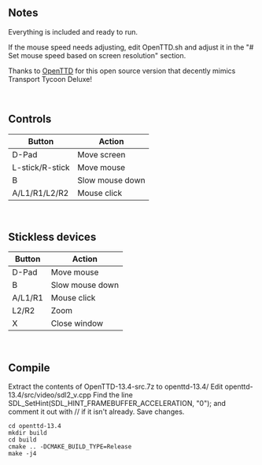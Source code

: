## Notes

Everything is included and ready to run.

If the mouse speed needs adjusting, edit OpenTTD.sh and adjust it in the "# Set mouse speed based on screen resolution" section.

Thanks to [OpenTTD](https://github.com/OpenTTD/OpenTTD) for this open source version that decently mimics Transport Tycoon Deluxe!

</br>

## Controls

| Button | Action |
|--|--| 
|D-Pad|Move screen|
|L-stick/R-stick|Move mouse|
|B|Slow mouse down|
|A/L1/R1/L2/R2|Mouse click|

</br>

## Stickless devices

| Button | Action |
|--|--| 
|D-Pad|Move mouse|
|B|Slow mouse down|
|A/L1/R1|Mouse click|
|L2/R2|Zoom|
|X|Close window|

</br>

## Compile

Extract the contents of OpenTTD-13.4-src.7z to openttd-13.4/
Edit openttd-13.4/src/video/sdl2_v.cpp
Find the line SDL_SetHint(SDL_HINT_FRAMEBUFFER_ACCELERATION, "0"); and comment it out with // if it isn't already.
Save changes.

```shell
cd openttd-13.4
mkdir build
cd build
cmake .. -DCMAKE_BUILD_TYPE=Release
make -j4
```